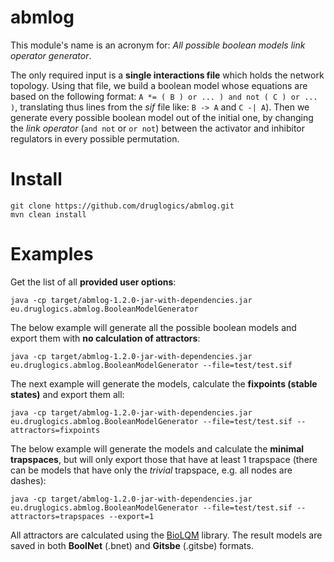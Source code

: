 # abmlog

This module's name is an acronym for: *All possible boolean models link operator generator*.

The only required input is a **single interactions file** which holds the network topology.
Using that file, we build a boolean model whose equations are based on the following format:
`A *= ( B ) or ... ) and not ( C ) or ... )`, translating thus lines from the *sif* file like: `B -> A` and `C -| A`).
Then we generate every possible boolean model out of the initial one, by changing the *link operator* (`and not` or 
`or not`) between the activator and inhibitor regulators in every possible permutation.

# Install

```
git clone https://github.com/druglogics/abmlog.git
mvn clean install
```

# Examples

Get the list of all **provided user options**:
```shell script
java -cp target/abmlog-1.2.0-jar-with-dependencies.jar eu.druglogics.abmlog.BooleanModelGenerator
```

The below example will generate all the possible boolean models and export them with **no calculation of attractors**:
```
java -cp target/abmlog-1.2.0-jar-with-dependencies.jar eu.druglogics.abmlog.BooleanModelGenerator --file=test/test.sif
```

The next example will generate the models, calculate the **fixpoints (stable states)** and export them all:
```
java -cp target/abmlog-1.2.0-jar-with-dependencies.jar eu.druglogics.abmlog.BooleanModelGenerator --file=test/test.sif --attractors=fixpoints
```

The below example will generate the models and calculate the **minimal trapspaces**, but will only export those that have at least 1 trapspace (there can be models that have only the *trivial* trapspace, e.g. all nodes are dashes):
```
java -cp target/abmlog-1.2.0-jar-with-dependencies.jar eu.druglogics.abmlog.BooleanModelGenerator --file=test/test.sif --attractors=trapspaces --export=1
```

All attractors are calculated using the [BioLQM](https://github.com/colomoto/bioLQM) library.
The result models are saved in both **BoolNet** (.bnet) and **Gitsbe** (.gitsbe) formats.
